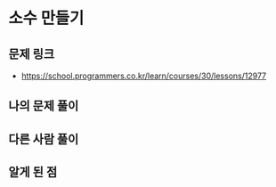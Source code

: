 # 소수 만들기

## 문제 링크

- https://school.programmers.co.kr/learn/courses/30/lessons/12977

## 나의 문제 풀이

## 다른 사람 풀이

## 알게 된 점
